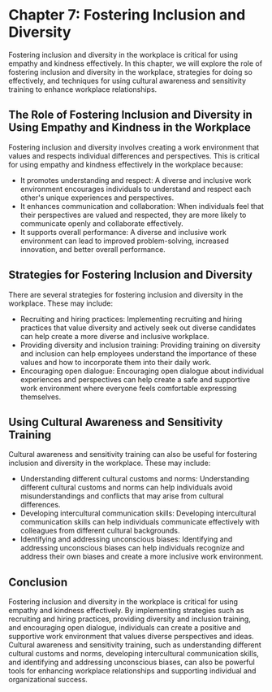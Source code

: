 Chapter 7: Fostering Inclusion and Diversity
============================================

Fostering inclusion and diversity in the workplace is critical for using empathy and kindness effectively. In this chapter, we will explore the role of fostering inclusion and diversity in the workplace, strategies for doing so effectively, and techniques for using cultural awareness and sensitivity training to enhance workplace relationships.

The Role of Fostering Inclusion and Diversity in Using Empathy and Kindness in the Workplace
--------------------------------------------------------------------------------------------

Fostering inclusion and diversity involves creating a work environment that values and respects individual differences and perspectives. This is critical for using empathy and kindness effectively in the workplace because:

* It promotes understanding and respect: A diverse and inclusive work environment encourages individuals to understand and respect each other's unique experiences and perspectives.
* It enhances communication and collaboration: When individuals feel that their perspectives are valued and respected, they are more likely to communicate openly and collaborate effectively.
* It supports overall performance: A diverse and inclusive work environment can lead to improved problem-solving, increased innovation, and better overall performance.

Strategies for Fostering Inclusion and Diversity
------------------------------------------------

There are several strategies for fostering inclusion and diversity in the workplace. These may include:

* Recruiting and hiring practices: Implementing recruiting and hiring practices that value diversity and actively seek out diverse candidates can help create a more diverse and inclusive workplace.
* Providing diversity and inclusion training: Providing training on diversity and inclusion can help employees understand the importance of these values and how to incorporate them into their daily work.
* Encouraging open dialogue: Encouraging open dialogue about individual experiences and perspectives can help create a safe and supportive work environment where everyone feels comfortable expressing themselves.

Using Cultural Awareness and Sensitivity Training
-------------------------------------------------

Cultural awareness and sensitivity training can also be useful for fostering inclusion and diversity in the workplace. These may include:

* Understanding different cultural customs and norms: Understanding different cultural customs and norms can help individuals avoid misunderstandings and conflicts that may arise from cultural differences.
* Developing intercultural communication skills: Developing intercultural communication skills can help individuals communicate effectively with colleagues from different cultural backgrounds.
* Identifying and addressing unconscious biases: Identifying and addressing unconscious biases can help individuals recognize and address their own biases and create a more inclusive work environment.

Conclusion
----------

Fostering inclusion and diversity in the workplace is critical for using empathy and kindness effectively. By implementing strategies such as recruiting and hiring practices, providing diversity and inclusion training, and encouraging open dialogue, individuals can create a positive and supportive work environment that values diverse perspectives and ideas. Cultural awareness and sensitivity training, such as understanding different cultural customs and norms, developing intercultural communication skills, and identifying and addressing unconscious biases, can also be powerful tools for enhancing workplace relationships and supporting individual and organizational success.
